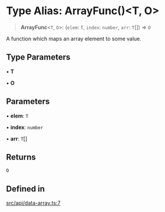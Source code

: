 # Type Alias: ArrayFunc()\<T, O\>

> **ArrayFunc**\<`T`, `O`\>: (`elem`: `T`, `index`: `number`, `arr`: `T`[]) => `O`

A function which maps an array element to some value.

## Type Parameters

• **T**

• **O**

## Parameters

• **elem**: `T`

• **index**: `number`

• **arr**: `T`[]

## Returns

`O`

## Defined in

[src/api/data-array.ts:7](https://github.com/blacksmithgu/datacore/blob/7b0c019def7e079c43dc5dbea32d9f610e95285b/src/api/data-array.ts#L7)
